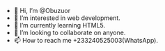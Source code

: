 - 👋 Hi, I’m @Obuzuor
- 👀 I’m interested in web development.
- 🌱 I’m currently learning HTML5.
- 💞️ I’m looking to collaborate on anyone.
- 📫 How to reach me +233240525003(WhatsApp).

<!---
Obuzuor/Obuzuor is a ✨ special ✨ repository because its `README.md` (this file) appears on your GitHub profile.
You can click the Preview link to take a look at your changes.
--->
